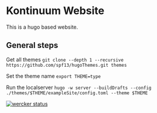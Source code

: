 # Kontinuum Website 
This is a hugo based website.

## General steps
Get all themes
`git clone --depth 1 --recursive https://github.com/spf13/hugoThemes.git themes`

Set the theme name
`export THEME=type`

Run the localserver
`hugo -w server --buildDrafts --config ./themes/$THEME/exampleSite/config.toml --theme $THEME`

[![wercker status](https://app.wercker.com/status/41e884122c4ce34b4e7aecdfe479f6e7/s/master "wercker status")](https://app.wercker.com/project/byKey/41e884122c4ce34b4e7aecdfe479f6e7)